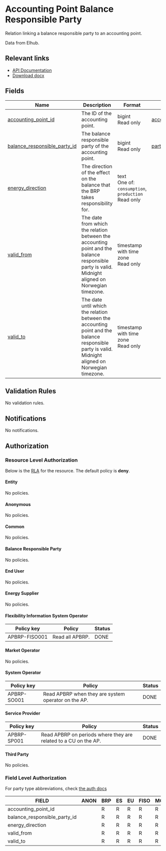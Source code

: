 # Accounting Point Balance Responsible Party

Relation linking a balance responsible party to an accounting point.

Data from Elhub.

## Relevant links

* [API Documentation](https://flex-test.elhub.no/api/v0/#/operations/list_accounting_point_balance_responsible_party)
* [Download docx](../download/accounting_point_balance_responsible_party.docx)

## Fields

| Name                                                                                                                     | Description                                                                                                                                        | Format                                                     | Reference                                           |
|--------------------------------------------------------------------------------------------------------------------------|----------------------------------------------------------------------------------------------------------------------------------------------------|------------------------------------------------------------|-----------------------------------------------------|
| <a name="field-accounting_point_id" href="#field-accounting_point_id">accounting_point_id</a>                            | The ID of the accounting point.                                                                                                                    | bigint<br/>Read only                                       | [accounting_point.id](accounting_point.md#field-id) |
| <a name="field-balance_responsible_party_id" href="#field-balance_responsible_party_id">balance_responsible_party_id</a> | The balance responsible party of the accounting point.                                                                                             | bigint<br/>Read only                                       | [party.id](party.md#field-id)                       |
| <a name="field-energy_direction" href="#field-energy_direction">energy_direction</a>                                     | The direction of the effect on the balance that the BRP takes responsibility for.                                                                  | text<br/>One of: `consumption`, `production`<br/>Read only |                                                     |
| <a name="field-valid_from" href="#field-valid_from">valid_from</a>                                                       | The date from which the relation between the accounting point and the balance responsible party is valid. Midnight aligned on Norwegian timezone.  | timestamp with time zone<br/>Read only                     |                                                     |
| <a name="field-valid_to" href="#field-valid_to">valid_to</a>                                                             | The date until which the relation between the accounting point and the balance responsible party is valid. Midnight aligned on Norwegian timezone. | timestamp with time zone<br/>Read only                     |                                                     |

## Validation Rules

No validation rules.

## Notifications

No notifications.

## Authorization

### Resource Level Authorization

Below is the [RLA](../technical/auth.md#resource-level-authorization-rla) for the
resource. The default policy is **deny**.

#### Entity

No policies.

#### Anonymous

No policies.

#### Common

No policies.

#### Balance Responsible Party

No policies.

#### End User

No policies.

#### Energy Supplier

No policies.

#### Flexibility Information System Operator

| Policy key     | Policy          | Status |
|----------------|-----------------|--------|
| APBRP-FISO001  | Read all APBRP. | DONE   |

#### Market Operator

No policies.

#### System Operator

| Policy key  | Policy                                              | Status |
|-------------|-----------------------------------------------------|--------|
| APBRP-SO001 | Read APBRP when they are system operator on the AP. | DONE   |

#### Service Provider

| Policy key  | Policy                                                          | Status |
|-------------|-----------------------------------------------------------------|--------|
| APBRP-SP001 | Read APBRP on periods where they are related to a CU on the AP. | DONE   |

#### Third Party

No policies.

### Field Level Authorization

For party type abbreviations, check [the auth docs](../technical/auth.md#party)

| FIELD                        | ANON | BRP | ES | EU | FISO | MO | SO | SP | TP |
|------------------------------|------|-----|----|----|------|----|----|----|----|
| accounting_point_id          |      | R   | R  | R  | R    | R  | R  | R  | R  |
| balance_responsible_party_id |      | R   | R  | R  | R    | R  | R  | R  | R  |
| energy_direction             |      | R   | R  | R  | R    | R  | R  | R  | R  |
| valid_from                   |      | R   | R  | R  | R    | R  | R  | R  | R  |
| valid_to                     |      | R   | R  | R  | R    | R  | R  | R  | R  |
